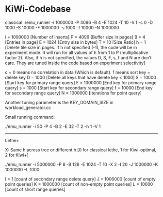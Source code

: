# KiWi-Codebase

classical
./emu_runner -i 1000000 -P 4096 -B 4 -E 1024 -T 10 -h 1 -c 0 -D 1000 -S 10000 -F 1000000 -s 1000 -f 10000 -N 1000000

i = 1000000 [Number of inserts]
P = 4096 [Buffer size in pages]
B = 4 [Entries in page]
E = 1024 [Entry size in bytes]
T = 10 [Size Ratio]
h = 1 [Delete tile size in pages. If h not specified (-1), the code will be in experiment mode. It will run for all values of h from 1 to P (multiplicative factor 2). Also, if h is not specified, the values D, S, F, s, f and N are don't care. They are tuned inside the code based on experiment selectivity]

c = 0 means no correlation in data (Which is default). 1 means sort key = delete key
D = 1000 [Delete all keys that have delete key < 1000]
S = 10000 [Start key for primary range query]
F = 1000000 [End key for primary range query]
s = 1000 [Start key for secondary range query]
f = 10000 [End key for secondary range query]
N = 1000000 [Iterations for point query]

Another tuning parameter is the KEY_DOMAIN_SIZE in workload_generator.cc 

Small running command:

./emu_runner -i 50 -P 4 -B 2 -E 32 -T 2 -h 1 -V 1


------------------------------------------------------
Lethe+

X: Same h across tree or different h [0 for classical lethe, 1 for Kiwi-optimal, 2 for Kiwi+]

./emu_runner -i 5000000 -P 8 -B 128 -E 1024 -T 10 -X 2 -I 20 -J 1000000 -K 1000000 -L 1000

I = 1 [count of secondary range delete query]
J = 1000000 [count of empty point queries]
K = 1000000 [count of non-empty point queries]
L = 10000 [count of short range queries]